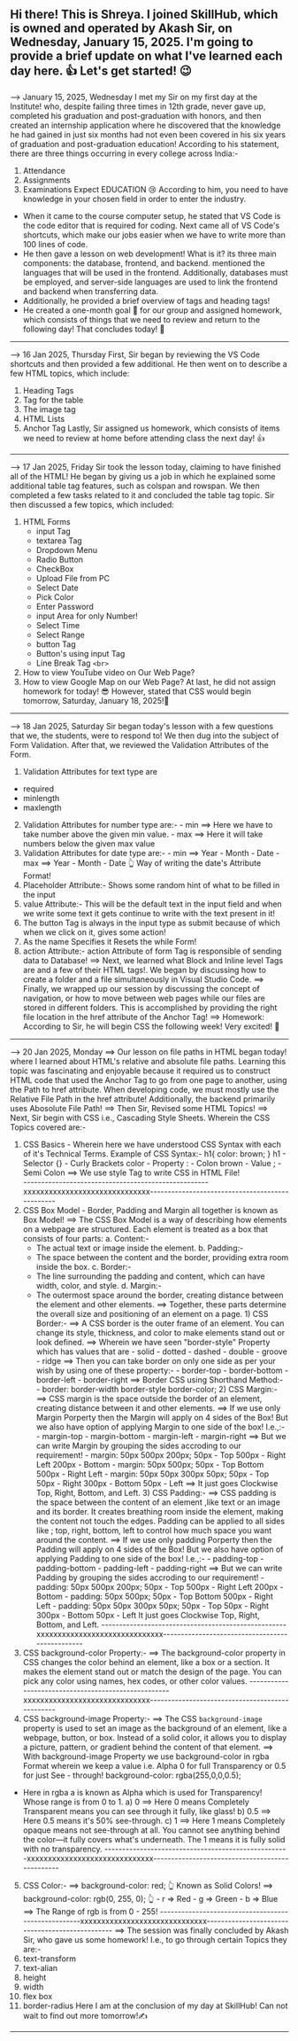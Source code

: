 Hi there! This is Shreya. I joined SkillHub, which is owned and operated by Akash Sir, on Wednesday, January 15, 2025.
I'm going to provide a brief update on what I've learned each day here. 👍
Let's get started! 😉
----------------------------------------------------------------------------------------------------------------------------------
--> January 15, 2025, Wednesday
I met my Sir on my first day at the Institute! who, despite failing three times in 12th grade, never gave up, completed his graduation and post-graduation with honors, and then created an internship application where he discovered that the knowledge he had gained in just six months had not even been covered in his six years of graduation and post-graduation education!
According to his statement, there are three things occurring in every college across India:-
1) Attendance
2) Assignments
3) Examinations
   Expect EDUCATION 😢
According to him, you need to have knowledge in your chosen field in order to enter the industry.
- When it came to the course computer setup, he stated that VS Code is the code editor that is required for coding. Next came all of VS Code's shortcuts, which make our jobs easier when we have to write more than 100 lines of code.
- He then gave a lesson on web development! What is it? its three main components: the database, frontend, and backend. mentioned the languages that will be used in the frontend. Additionally, databases must be employed, and server-side languages are used to link the frontend and backend when transferring data.
- Additionally, he provided a brief overview of tags and heading tags!
- He created a one-month goal 🎯 for our group and assigned homework, which consists of things that we need to review and return to the following day!
  That concludes today! 🤞
----------------------------------------------------------------------------------------------------------------------------------
--> 16 Jan 2025, Thursday
First, Sir began by reviewing the VS Code shortcuts and then provided a few additional.
He then went on to describe a few HTML topics, which include:
1) Heading Tags
2) Tag for the table
3) The image tag
4) HTML Lists
5) Anchor Tag
Lastly, Sir assigned us homework, which consists of items we need to review at home before attending class the next day! 👍
----------------------------------------------------------------------------------------------------------------------------------
--> 17 Jan 2025, Friday
Sir took the lesson today, claiming to have finished all of the HTML!
He began by giving us a job in which he explained some additional table tag features, such as colspan and rowspan.
We then completed a few tasks related to it and concluded the table tag topic.
Sir then discussed a few topics, which included:
1) HTML Forms
   - input Tag
   - textarea Tag
   - Dropdown Menu
   - Radio Button
   - CheckBox
   - Upload File from PC
   - Select Date
   - Pick Color
   - Enter Password
   - input Area for only Number!
   - Select Time
   - Select Range
   - button Tag
   - Button's using input Tag
   - Line Break Tag `<br>`
2) How to view YouTube video on Our Web Page?
3) How to view Google Map on our Web Page?
   At last, he did not assign homework for today! 😎
   However, stated that CSS would begin tomorrow, Saturday, January 18, 2025!🤞
----------------------------------------------------------------------------------------------------------------------------------
--> 18 Jan 2025, Saturday
Sir began today's lesson with a few questions that we, the students, were to respond to!
We then dug into the subject of Form Validation.
After that, we reviewed the Validation Attributes of the Form.
1) Validation Attributes for text type are
- required
- minlength
- maxlength
2) Validation Attributes for number type are:-
        - min ==> Here we have to take number above the given min value.
        - max ==> Here it will take numbers below the given max value
3) Validation Attributes for date type are:-
        - min ==> Year - Month - Date
        - max ==> Year - Month - Date
        👆
        Way of writing the date's Attribute Format!
4) Placeholder Attribute:- 
        Shows some random hint of what to be filled in the input
5) value Attribute:- 
        This will be the default text in the input field and when we write some text it gets continue to write with the text present in it!
6) The button Tag is always in the input type as submit because of which when we click on it, gives some action!
7) As the name Specifies it Resets the while Form!
8) action Attribute:-
        action Attribute of form Tag is responsible of sending data to Database!
==> Next, we learned what Block and Inline level Tags are and a few of their HTML tags!. We began by discussing how to create a folder and a file simultaneously in Visual Studio Code.
==> Finally, we wrapped up our session by discussing the concept of navigation, or how to move between web pages while our files are stored in different folders.
This is accomplished by providing the right file location in the href attribute of the Anchor Tag!
==> Homework:
According to Sir, he will begin CSS the following week!
Very excited! 🤞
----------------------------------------------------------------------------------------------------------------------------------
--> 20 Jan 2025, Monday
==> Our lesson on file paths in HTML began today! where I learned about HTML's relative and absolute file paths.
Learning this topic was fascinating and enjoyable because it required us to construct HTML code that used the Anchor Tag to go from one page to another, using the Path to href attribute.
When developing code, we must mostly use the Relative File Path in the href attribute!
Additionally, the backend primarily uses Abosolute File Path!
==> Then Sir, Revised some HTML Topics!
==> Next, Sir begin with CSS i.e., Cascading Style Sheets.
Wherein the CSS Topics covered are:-
1) CSS Basics    - Wherein here we have understood CSS Syntax with each of it's Technical Terms.
Example of CSS Syntax:-
h1{
   color: brown;
}
        h1        -      Selector
        {}        -      Curly Brackets
        color     -      Property
        :         -      Colon
        brown     -      Value
        ;         -      Semi Colon
==> We use style Tag to write CSS in HTML File!     
----------------------------------------------------xxxxxxxxxxxxxxxxxxxxxxxxxxxxxx------------------------------------------------
2) CSS Box Model - Border, Padding and Margin all together is known as Box Model!
==> The CSS Box Model is a way of describing how elements on a webpage are structured. Each element is treated as a box that consists of four parts:
a. Content:- 
   - The actual text or image inside the element.
b. Padding:- 
    - The space between the content and the border, providing extra room inside the box.
c. Border:- 
    - The line surrounding the padding and content, which can have width, color, and style.
d. Margin:- 
    - The outermost space around the border, creating distance between the element and other elements.
==> Together, these parts determine the overall size and positioning of an element on a page.
                 1) CSS Border:-
                 ==> A CSS border is the outer frame of an element. You can change its style, thickness, and color to make elements stand out or look defined.
                 ==> Wherein we have seen "border-style" Property which has values that are
                               - solid
                               - dotted
                               - dashed
                               - double
                               - groove
                               - ridge
                 ==> Then you can take border on only one side as per your wish by using one of these property:-
                               - border-top
                               - border-bottom
                               - border-left
                               - border-right
                ==> Border CSS using Shorthand Method:-
                - border: border-width border-style border-color;
                2) CSS Margin:-
                ==> CSS margin is the space outside the border of an element, creating distance between it and other elements.
                ==> If we use only Margin Porperty then the Margin will apply on 4 sides of the Box!
                But we also have option  of applying Margin to one side of the box! 
                I.e.,:-
                               - margin-top
                               - margin-bottom
                               - margin-left
                               - margin-right
               ==> But we can write Margin by grouping the sides accroding to our requirement!
                               - margin: 50px 500px 200px;
                   50px  - Top
                   500px - Right Left
                   200px - Bottom
                               - margin: 50px 500px;
                   50px  -  Top Bottom
                   500px -  Right Left
                               - margin: 50px 50px 300px 50px;
                   50px  -  Top
                   50px  -  Right
                   300px -  Bottom
                   50px  -  Left
              ==> It just goes Clockwise Top, Right, Bottom, and Left.
              3) CSS Padding:-
              ==> CSS padding is the space between the content of an element ,like text or an image and its border.
              It creates breathing room inside the element, making the content not touch the edges. Padding can be applied to all               sides like ; top, right, bottom, left to control how much space you want around the content.
              ==> If we use only padding Porperty then the Padding will apply on 4 sides of the Box!
              But we also have option  of applying Padding to one side of the box! 
              I.e.,:-
                               - padding-top
                               - padding-bottom
                               - padding-left
                               - padding-right
              ==> But we can write Padding by grouping the sides accroding to our requirement!
                               - padding: 50px 500px 200px;
                     50px  - Top
                     500px - Right Left
                     200px - Bottom
                               - padding: 50px 500px;
                     50px  -  Top Bottom
                     500px -  Right Left
                               - padding: 50px 50px 300px 50px;
                     50px - Top
                     50px - Right
                     300px - Bottom
                     50px - Left
                  It just goes Clockwise Top, Right, Bottom, and Left.
----------------------------------------------------xxxxxxxxxxxxxxxxxxxxxxxxxxxxxx------------------------------------------------
3) CSS background-color Property:-
==> The background-color property in CSS changes the color behind an element, like a box or a section. It makes the element stand out or match the design of the page. You can pick any color using names, hex codes, or other color values.
----------------------------------------------------xxxxxxxxxxxxxxxxxxxxxxxxxxxxxx------------------------------------------------
4) CSS background-image Property:-
==> The CSS `background-image` property is used to set an image as the background of an element, like a webpage, button, or box. Instead of a solid color, it allows you to display a picture, pattern, or gradient behind the content of that element.
==> With background-image Property we use background-color in rgba Format wherein we keep a value i.e. Alpha 0 for full Transparency or 0.5 for just See - through!
           background-color: rgba(255,0,0,0.5); 
- Here in rgba a is known as Alpha which is used for Transparency!
Whose range is from 0 to 1.
a) 0
==> Here 0 means Completely Transparent means you can see through it fully, like glass!
b) 0.5
==> Here 0.5 means it's 50% see-through.
c) 1
==> Here 1 means Completely opaque means not see-through at all. You cannot see anything behind the color—it fully covers what's underneath. The 1 means it is fully solid with no transparency.
----------------------------------------------------xxxxxxxxxxxxxxxxxxxxxxxxxxxxxx------------------------------------------------
5) CSS Color:-
==> background-color: red;
           👆 Known as Solid Colors!
==> background-color: rgb(0, 255, 0);
                       👆
                     - r => Red
                     - g => Green
                     - b => Blue
==> The Range of rgb is from 0 - 255!
----------------------------------------------------xxxxxxxxxxxxxxxxxxxxxxxxxxxxxx------------------------------------------------
==> The session was finally concluded by Akash Sir, who gave us some homework!
I.e., to go through certain Topics they are:-
1) text-transform
2) text-alian
3) height
4) width
5) flex box
6) border-radius
Here I am at the conclusion of my day at SkillHub!
Can not wait to find out more tomorrow!✍
----------------------------------------------------------------------------------------------------------------------------------
